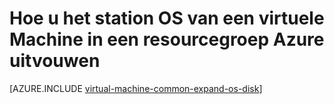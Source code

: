 <properties
   pageTitle="Hoe u het station OS van een virtuele Machine in een resourcegroep Azure uitvouwen | Microsoft Azure"
   description="In dit artikel ziet u een methode voor het vergroten van OS-station van een virtuele machine via Azure resourcemanager Powershell."
   services="virtual-machines-windows"
   documentationCenter=""
   authors="kirpasingh"
   manager="roshar"
   editor=""
   tags="azure-resource-manager"/>

<tags
   ms.service="virtual-machines-windows"
   ms.devlang="na"
   ms.topic="article"
   ms.tgt_pltfrm="vm-windows"
   ms.workload="infrastructure-services"
   ms.date="10/18/2016"
   ms.author="kirpas"/>

# <a name="how-to-expand-the-os-drive-of-a-virtual-machine-in-an-azure-resource-group"></a>Hoe u het station OS van een virtuele Machine in een resourcegroep Azure uitvouwen

[AZURE.INCLUDE [virtual-machine-common-expand-os-disk](../../includes/virtual-machines-common-expand-os-disk.md)]

